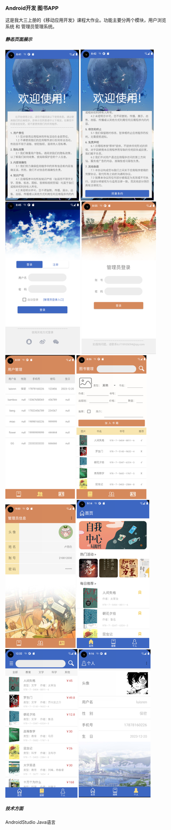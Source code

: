 ### Android开发 图书APP
这是我大三上册的《移动应用开发》课程大作业。功能主要分两个模块，用户浏览系统 和 管理员管理系统。

##### 静态页面展示  

![图片](ShowImages/10.png "welcome")
![图片](ShowImages/1.png "welcome")
![图片](ShowImages/2.png "userlogin")
![图片](ShowImages/3.png "adminlogin")
![图片](ShowImages/4.png "admin")
![图片](ShowImages/5.png "admin")
![图片](ShowImages/6.png "admin")
![图片](ShowImages/7.png "user")
![图片](ShowImages/8.png "user")
![图片](ShowImages/9.png "user")


##### 技术方面  
AndroidStudio  Java语言